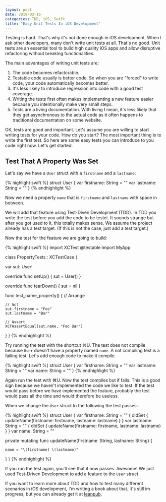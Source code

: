 ```yaml
---
layout: post
date: 2019-03-16
categories: TDD, iOS, Swift
title: "Easy Unit Tests In iOS Development"
---
```


Testing is hard. That's why it's not done enough in iOS development. When I ask other developers, many don't write unit tests at all. That's no good. Unit tests are an essential tool to build high quality iOS apps and allow disruptive refactoring without breaking functionalities.

The main advantages of writing unit tests are:
1. The code becomes refactorable.
2. Testable code usually is better code. So when you are "forced" to write code, your code automatically becomes better.
3. It's less likely to introduce regression into code with a good test coverage.
4. Writing the tests first often makes implementing a new feature easier because you intentionally make very small steps.
5. Tests are a living documentation. With living I mean, it's less likely that they get asynchronous to the actual code as it often happens to traditional documentation on some website.

OK, tests are good and important. Let's assume you are willing to start writing tests for your code. How do you start? The most important thing is to write the first test. So here are some easy tests you can introduce to you code right now. Let's get started.

## Test That A Property Was Set

Let's say we have a `User` struct with a `firstname` and a `lastname`:

{% highlight swift %}
struct User {
  var firstname: String = ""
  var lastname: String = ""
}
{% endhighlight %}

Now we need a property `name` that is `firstname` and `lastname` with space in between. 

We will add that feature using Test-Diven Development (TDD). In TDD you write the test before you add the code to be testet. It sounds strange but after you got used to it, this totally makes sense. We assume the project already has a test target. (If this is not the case, just add a test target.)

Now the test for the feature we are going to build:

{% highlight swift %}
import XCTest
@testable import MyApp

class PropertyTests : XCTestCase {
  
  var sut: User!
  
  override func setUp() {
    sut = User()
  }
  
  override func tearDown() {
    sut = nil
  }
  
  func test_name_property() {
    // Arrange

    // Act
    sut.firstname = "Foo"
    sut.lastname = "Bar"
    
    // Assert
    XCTAssertEqual(sut.name, "Foo Bar")
  }
}
{% endhighlight %}

Try running the test with the shortcut ⌘U. The test does not compile because `User` doesn't have a property named `name`. A not compiling test is a failing test. Let's add enough code to make it compile.

{% highlight swift %}
struct User {
  var firstname: String = ""
  var lastname: String = ""
  var name: String = ""
}
{% endhighlight %}

Again run the test with ⌘U. Now the test compiles but if fails. This is a good sign because we haven't implemented the code we like to test. If the test would pass before we have implemented the feature, probably the test would pass all the time and would therefore be useless.

When we change the `User` struct to the following the test passes:

{% highlight swift %}
struct User {
  var firstname: String = "" {
    didSet {
      updateName(firstname: firstname,
                 lastname: lastname)
    }
  }
  var lastname: String = "" {
    didSet {
      updateName(firstname: firstname,
                 lastname: lastname)
    }
  }
  var name: String = ""
  
  private mutating func updateName(firstname: String, lastname: String) {
    
    name = "\(firstname) \(lastname)"
  }
}
{% endhighlight %}

If you run the test again, you'll see that it now passes. Awesome! We just used Test-Driven Development to add a feature to the `User` struct.

If you want to learn more about TDD and how to test many different scenarios in iOS development, I'm writing a book about that. It's still im progress, but you can already get it at [leanpub](https://leanpub.com/tddfakebookforios).
